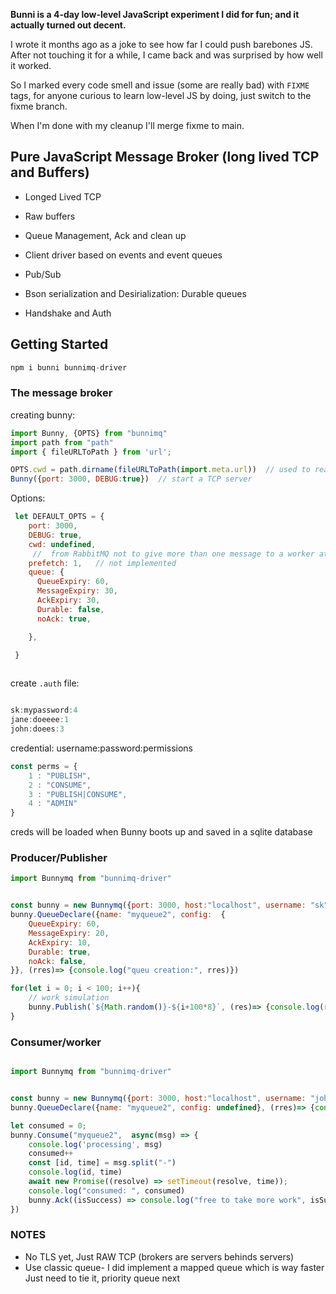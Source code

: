 **Bunni is a 4-day low-level JavaScript experiment I did for fun; and it actually turned out decent.**

I wrote it months ago as a joke to see how far I could push barebones JS. After not touching it for a while, I came back and was surprised by how well it worked.

So I marked every code smell and issue (some are really bad) with `FIXME` tags, for anyone curious to learn low-level JS by doing, just switch to the fixme branch.

When I'm done with my cleanup I'll merge fixme to main.




## Pure JavaScript Message Broker (long lived TCP and Buffers)

- Longed Lived TCP

- Raw buffers

- Queue Management, Ack and clean up 

- Client driver based on events and event queues

- Pub/Sub 

- Bson serialization and Desirialization: Durable queues

- Handshake and Auth




## Getting Started

```js
npm i bunni bunnimq-driver

```


### The message broker

creating bunny:


```js
import Bunny, {OPTS} from "bunnimq"
import path from "path"
import { fileURLToPath } from 'url';

OPTS.cwd = path.dirname(fileURLToPath(import.meta.url))  // used to read .auth file
Bunny({port: 3000, DEBUG:true})  // start a TCP server

```

Options:

```js
 let DEFAULT_OPTS = {
    port: 3000, 
    DEBUG: true,
    cwd: undefined,
     //  from RabbitMQ not to give more than one message to a worker at a time. Or, in other words, don't dispatch a new message to a worker until it has processed and acknowledged the previous one. Instead, it will dispatch it to the next worker that is not still busy.
    prefetch: 1,   // not implemented
    queue: {
      QueueExpiry: 60,
      MessageExpiry: 30,
      AckExpiry: 30,
      Durable: false,
      noAck: true,

    },
 
 }



```


create `.auth` file:

```js

sk:mypassword:4
jane:doeeee:1
john:doees:3

```

credential: username:password:permissions

```js
const perms = {
    1 : "PUBLISH",
    2 : "CONSUME",
    3 : "PUBLISH|CONSUME",
    4 : "ADMIN"
}

```

creds will be loaded when Bunny boots up and saved in a sqlite database


### Producer/Publisher 


```js
import Bunnymq from "bunnimq-driver"


const bunny = new Bunnymq({port: 3000, host:"localhost", username: "sk", password: "mypassword"})
bunny.QueueDeclare({name: "myqueue2", config:  {
    QueueExpiry: 60,
    MessageExpiry: 20,
    AckExpiry: 10,
    Durable: true,
    noAck: false,
}}, (rres)=> {console.log("queu creation:", rres)})

for(let i = 0; i < 100; i++){
    // work simulation
    bunny.Publish(`${Math.random()}-${i+100*8}`, (res)=> {console.log(res)})
}

```




### Consumer/worker


```js

import Bunnymq from "bunnimq-driver"


const bunny = new Bunnymq({port: 3000, host:"localhost", username: "john", password: "doees"})
bunny.QueueDeclare({name: "myqueue2", config: undefined}, (rres)=> {console.log("queu creation:", rres)})

let consumed = 0;
bunny.Consume("myqueue2",  async(msg) => {
    console.log('processing', msg)
    consumed++
    const [id, time] = msg.split("-")
    console.log(id, time)
    await new Promise((resolve) => setTimeout(resolve, time));
    console.log("consumed: ", consumed)
    bunny.Ack((isSuccess) => console.log("free to take more work", isSuccess))
})

```


### NOTES

- No TLS yet, Just RAW TCP (brokers are servers behinds servers)
- Use classic queue- I did implement a mapped queue which is way faster Just need to tie it, priority queue next

